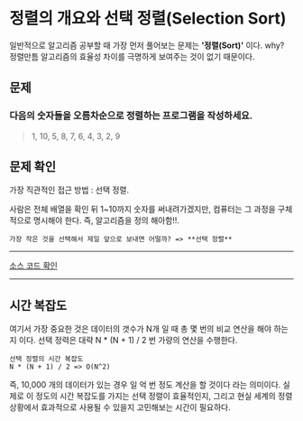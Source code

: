 # 정렬의 개요와 선택 정렬(Selection Sort)

일반적으로 알고리즘 공부할 때 가장 먼저 풀어보는 문제는 **'정렬(Sort)'** 이다. why? 정렬만틈 알고리즘의 효율성 차이를 극명하게 보여주는 것이 없기 때문이다.

## 문제

### 다음의 숫자들을 오름차순으로 정렬하는 프로그램을 작성하세요.

> 1, 10, 5, 8, 7, 6, 4, 3, 2, 9

## 문제 확인

가장 직관적인 접근 방법 : 선택 정렬.

사람은 전체 배열을 확인 뒤 1~10까지 숫자를 써내려가겠지만, 컴퓨터는 그 과정을 구체적으로 명시해야 한다. 즉, 알고리즘을 정의 해아함!!.
</br>

    가장 작은 것을 선택해서 제일 앞으로 보내면 어떨까? => **선택 정렬**

---

[소스 코드 확인](https://github.com/flexboni/algorithm_c/blob/master/1강/selectionSort.cpp)

---

## 시간 복잡도

여기서 가장 중요한 것은 데이터의 갯수가 N개 일 때 총 몇 번의 비교 연산을 해야 하는지 이다. 선택 정력은 대략 N \* (N + 1) / 2 번 가량의 연산을 수행한다.

    선택 정렬의 시간 복잡도
    N * (N + 1) / 2 => O(N^2)

즉, 10,000 개의 데이터가 있는 경우 일 억 번 정도 계산을 할 것이다 라는 의미이다. 실제로 이 정도의 시간 복잡도를 가지는 선택 정렬이 효율적인지, 그리고 현실 세계의 정렬 상황에서 효과적으로 사용될 수 있을지 고민해보는 시간이 필요하다.
